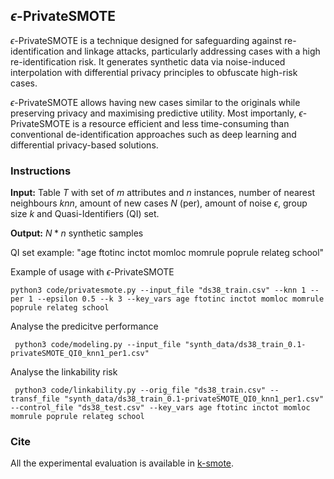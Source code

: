 ## $\epsilon$-PrivateSMOTE

$\epsilon$-PrivateSMOTE is a technique designed for safeguarding against re-identification and linkage attacks, particularly addressing cases with a high re-identification risk. It generates synthetic data via noise-induced interpolation with differential privacy principles to obfuscate high-risk cases.

$\epsilon$-PrivateSMOTE allows having new cases similar to the originals while preserving privacy and maximising predictive utility. Most importanly, $\epsilon$-PrivateSMOTE is a resource efficient and less time-consuming than conventional de-identification approaches such as deep learning and differential privacy-based solutions.


### Instructions
**Input:** Table $T$ with set of $m$ attributes and $n$ instances, number of nearest neighbours $knn$, amount of new cases $N$ (per), amount of noise $\epsilon$, group size $k$ and Quasi-Identifiers (QI) set. 

**Output:** $N * n$ synthetic samples

QI set example: "age ftotinc inctot momloc momrule poprule relateg school"

Example of usage with $\epsilon$-PrivateSMOTE

```python3 code/privatesmote.py --input_file "ds38_train.csv" --knn 1 --per 1 --epsilon 0.5 --k 3 --key_vars age ftotinc inctot momloc momrule poprule relateg school```

Analyse the predicitve performance

``` python3 code/modeling.py --input_file "synth_data/ds38_train_0.1-privateSMOTE_QI0_knn1_per1.csv"```

Analyse the linkability risk

``` python3 code/linkability.py --orig_file "ds38_train.csv" --transf_file "synth_data/ds38_train_0.1-privateSMOTE_QI0_knn1_per1.csv" --control_file "ds38_test.csv" --key_vars age ftotinc inctot momloc momrule poprule relateg school```


### Cite


All the experimental evaluation is available in [k-smote](https://github.com/tmcarvalho/k-smote).